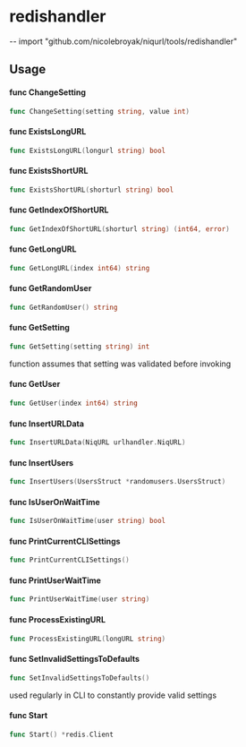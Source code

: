 # redishandler
--
    import "github.com/nicolebroyak/niqurl/tools/redishandler"


## Usage

#### func  ChangeSetting

```go
func ChangeSetting(setting string, value int)
```

#### func  ExistsLongURL

```go
func ExistsLongURL(longurl string) bool
```

#### func  ExistsShortURL

```go
func ExistsShortURL(shorturl string) bool
```

#### func  GetIndexOfShortURL

```go
func GetIndexOfShortURL(shorturl string) (int64, error)
```

#### func  GetLongURL

```go
func GetLongURL(index int64) string
```

#### func  GetRandomUser

```go
func GetRandomUser() string
```

#### func  GetSetting

```go
func GetSetting(setting string) int
```
function assumes that setting was validated before invoking

#### func  GetUser

```go
func GetUser(index int64) string
```

#### func  InsertURLData

```go
func InsertURLData(NiqURL urlhandler.NiqURL)
```

#### func  InsertUsers

```go
func InsertUsers(UsersStruct *randomusers.UsersStruct)
```

#### func  IsUserOnWaitTime

```go
func IsUserOnWaitTime(user string) bool
```

#### func  PrintCurrentCLISettings

```go
func PrintCurrentCLISettings()
```

#### func  PrintUserWaitTime

```go
func PrintUserWaitTime(user string)
```

#### func  ProcessExistingURL

```go
func ProcessExistingURL(longURL string)
```

#### func  SetInvalidSettingsToDefaults

```go
func SetInvalidSettingsToDefaults()
```
used regularly in CLI to constantly provide valid settings

#### func  Start

```go
func Start() *redis.Client
```
